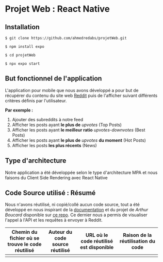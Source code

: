 # Projet Web : React Native


Installation
------------------
```
$ git clone https://github.com/ahmedredabs/projetWeb.git
```
```
$ npm install expo 
```
```
$ cd projetWeb
```
```
$ npx expo start 
```

But fonctionnel de l'application 
------------------------------------

L'application pour mobile que nous avons développé a pour but de récupérer du contenu du site web [Reddit](https://www.reddit.com/) puis de l'afficher
suivant différents critères définis par l'utilisateur. 

**Par exemple :**

1. Ajouter des subreddits à notre feed 
2. Afficher les posts ayant **le plus de** _upvotes_ (Top Posts) 
3. Afficher les posts ayant **le meilleur ratio** _upvotes_-_downvotes_ (Best Posts)
4. Afficher les posts ayant **le plus de** _upvotes_ **du moment** (Hot Posts)
5. Afficher les posts **les plus récents** (News) 


Type d'architecture
--------------------
Notre application a été développée selon le type d'architecture MPA  et nous faisons du Client Side Rendering avec React Native

Code Source utilisé : Résumé
-------------------------------

Nous n'avons réutilisé, ni copié/collé aucun code source, tout a été développé en nous inspirant de la [documentation](https://reactnative.dev/docs) et du projet de _Arthur Boucard_ disponible sur [ce repo](https://github.com/ArthurBoucard/Redditech). Ce dernier nous a permis de visualiser l'appel à l'API et les requêtes à envoyer à Reddit.

| Chemin du fichier où se trouve le code réutilisé | Auteur du code source réutilisé | URL où le code réutilisé est disponible | Raison de la réutilisation du code |
|:------------------------------------------------:|:-------------------------------:|:---------------------------------------:|:----------------------------------:|
|                                                  |                                 |                                         |                                    |
